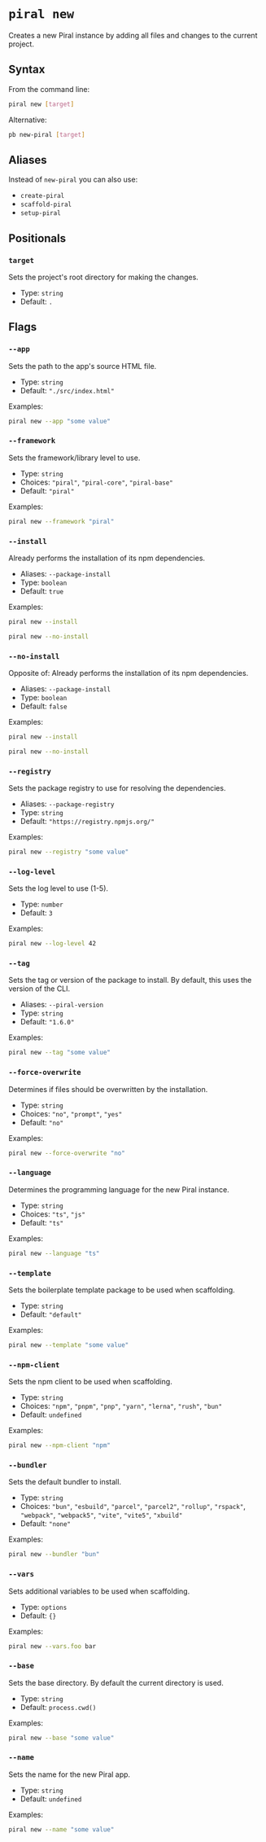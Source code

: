 # `piral new`

Creates a new Piral instance by adding all files and changes to the current project.

## Syntax

From the command line:

```sh
piral new [target]
```

Alternative:

```sh
pb new-piral [target]
```

## Aliases

Instead of `new-piral` you can also use:

- `create-piral`
- `scaffold-piral`
- `setup-piral`

## Positionals

### `target`

Sets the project's root directory for making the changes.

- Type: `string`
- Default: `.`

## Flags

### `--app`

Sets the path to the app's source HTML file.

- Type: `string`
- Default: `"./src/index.html"`

Examples:

```sh
piral new --app "some value"
```

### `--framework`

Sets the framework/library level to use.

- Type: `string`
- Choices: `"piral"`, `"piral-core"`, `"piral-base"`
- Default: `"piral"`

Examples:

```sh
piral new --framework "piral"
```

### `--install`

Already performs the installation of its npm dependencies.

- Aliases: `--package-install`
- Type: `boolean`
- Default: `true`

Examples:

```sh
piral new --install
```

```sh
piral new --no-install
```

### `--no-install`

Opposite of:
Already performs the installation of its npm dependencies.

- Aliases: `--package-install`
- Type: `boolean`
- Default: `false`

Examples:

```sh
piral new --install
```

```sh
piral new --no-install
```

### `--registry`

Sets the package registry to use for resolving the dependencies.

- Aliases: `--package-registry`
- Type: `string`
- Default: `"https://registry.npmjs.org/"`

Examples:

```sh
piral new --registry "some value"
```

### `--log-level`

Sets the log level to use (1-5).

- Type: `number`
- Default: `3`

Examples:

```sh
piral new --log-level 42
```

### `--tag`

Sets the tag or version of the package to install. By default, this uses the version of the CLI.

- Aliases: `--piral-version`
- Type: `string`
- Default: `"1.6.0"`

Examples:

```sh
piral new --tag "some value"
```

### `--force-overwrite`

Determines if files should be overwritten by the installation.

- Type: `string`
- Choices: `"no"`, `"prompt"`, `"yes"`
- Default: `"no"`

Examples:

```sh
piral new --force-overwrite "no"
```

### `--language`

Determines the programming language for the new Piral instance.

- Type: `string`
- Choices: `"ts"`, `"js"`
- Default: `"ts"`

Examples:

```sh
piral new --language "ts"
```

### `--template`

Sets the boilerplate template package to be used when scaffolding.

- Type: `string`
- Default: `"default"`

Examples:

```sh
piral new --template "some value"
```

### `--npm-client`

Sets the npm client to be used when scaffolding.

- Type: `string`
- Choices: `"npm"`, `"pnpm"`, `"pnp"`, `"yarn"`, `"lerna"`, `"rush"`, `"bun"`
- Default: `undefined`

Examples:

```sh
piral new --npm-client "npm"
```

### `--bundler`

Sets the default bundler to install.

- Type: `string`
- Choices: `"bun"`, `"esbuild"`, `"parcel"`, `"parcel2"`, `"rollup"`, `"rspack"`, `"webpack"`, `"webpack5"`, `"vite"`, `"vite5"`, `"xbuild"`
- Default: `"none"`

Examples:

```sh
piral new --bundler "bun"
```

### `--vars`

Sets additional variables to be used when scaffolding.

- Type: `options`
- Default: `{}`

Examples:

```sh
piral new --vars.foo bar
```

### `--base`

Sets the base directory. By default the current directory is used.

- Type: `string`
- Default: `process.cwd()`

Examples:

```sh
piral new --base "some value"
```

### `--name`

Sets the name for the new Piral app.

- Type: `string`
- Default: `undefined`

Examples:

```sh
piral new --name "some value"
```
